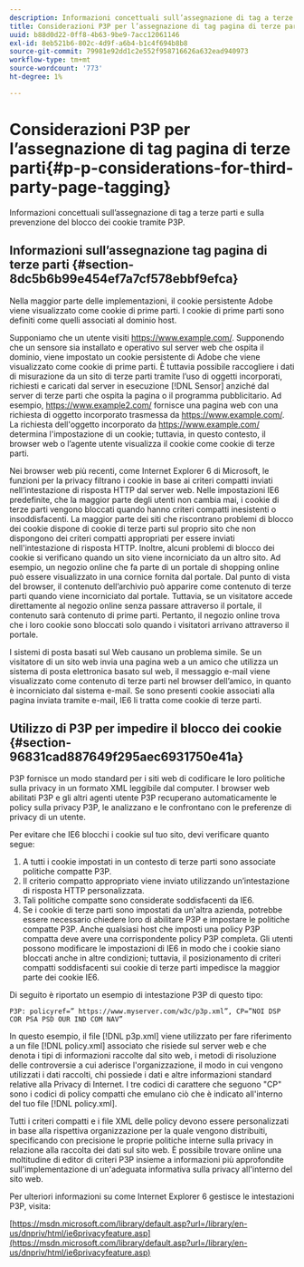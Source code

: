 ```yaml
---
description: Informazioni concettuali sull’assegnazione di tag a terze parti e sulla prevenzione del blocco dei cookie tramite P3P.
title: Considerazioni P3P per l’assegnazione di tag pagina di terze parti
uuid: b88d0d22-0ff8-4b63-9be9-7acc12061146
exl-id: 8eb521b6-802c-4d9f-a6b4-b1c4f694b8b8
source-git-commit: 79981e92dd1c2e552f958716626a632ead940973
workflow-type: tm+mt
source-wordcount: '773'
ht-degree: 1%

---
```


# Considerazioni P3P per l’assegnazione di tag pagina di terze parti{#p-p-considerations-for-third-party-page-tagging}

Informazioni concettuali sull’assegnazione di tag a terze parti e sulla prevenzione del blocco dei cookie tramite P3P.

## Informazioni sull’assegnazione tag pagina di terze parti {#section-8dc5b6b99e454ef7a7cf578ebbf9efca}

Nella maggior parte delle implementazioni, il cookie persistente Adobe viene visualizzato come cookie di prime parti. I cookie di prime parti sono definiti come quelli associati al dominio host.

Supponiamo che un utente visiti https://www.example.com/. Supponendo che un sensore sia installato e operativo sul server web che ospita il dominio, viene impostato un cookie persistente di Adobe che viene visualizzato come cookie di prime parti. È tuttavia possibile raccogliere i dati di misurazione da un sito di terze parti tramite l’uso di oggetti incorporati, richiesti e caricati dal server in esecuzione [!DNL Sensor] anziché dal server di terze parti che ospita la pagina o il programma pubblicitario. Ad esempio, https://www.example2.com/ fornisce una pagina web con una richiesta di oggetto incorporato trasmessa da https://www.example.com/. La richiesta dell&#39;oggetto incorporato da https://www.example.com/ determina l&#39;impostazione di un cookie; tuttavia, in questo contesto, il browser web o l’agente utente visualizza il cookie come cookie di terze parti.

Nei browser web più recenti, come Internet Explorer 6 di Microsoft, le funzioni per la privacy filtrano i cookie in base ai criteri compatti inviati nell’intestazione di risposta HTTP dal server web. Nelle impostazioni IE6 predefinite, che la maggior parte degli utenti non cambia mai, i cookie di terze parti vengono bloccati quando hanno criteri compatti inesistenti o insoddisfacenti. La maggior parte dei siti che riscontrano problemi di blocco dei cookie dispone di cookie di terze parti sul proprio sito che non dispongono dei criteri compatti appropriati per essere inviati nell&#39;intestazione di risposta HTTP. Inoltre, alcuni problemi di blocco dei cookie si verificano quando un sito viene incorniciato da un altro sito. Ad esempio, un negozio online che fa parte di un portale di shopping online può essere visualizzato in una cornice fornita dal portale. Dal punto di vista del browser, il contenuto dell’archivio può apparire come contenuto di terze parti quando viene incorniciato dal portale. Tuttavia, se un visitatore accede direttamente al negozio online senza passare attraverso il portale, il contenuto sarà contenuto di prime parti. Pertanto, il negozio online trova che i loro cookie sono bloccati solo quando i visitatori arrivano attraverso il portale.

I sistemi di posta basati sul Web causano un problema simile. Se un visitatore di un sito web invia una pagina web a un amico che utilizza un sistema di posta elettronica basato sul web, il messaggio e-mail viene visualizzato come contenuto di terze parti nel browser dell’amico, in quanto è incorniciato dal sistema e-mail. Se sono presenti cookie associati alla pagina inviata tramite e-mail, IE6 li tratta come cookie di terze parti.

## Utilizzo di P3P per impedire il blocco dei cookie {#section-96831cad887649f295aec6931750e41a}

P3P fornisce un modo standard per i siti web di codificare le loro politiche sulla privacy in un formato XML leggibile dal computer. I browser web abilitati P3P e gli altri agenti utente P3P recuperano automaticamente le policy sulla privacy P3P, le analizzano e le confrontano con le preferenze di privacy di un utente.

Per evitare che IE6 blocchi i cookie sul tuo sito, devi verificare quanto segue:

1. A tutti i cookie impostati in un contesto di terze parti sono associate politiche compatte P3P.
1. Il criterio compatto appropriato viene inviato utilizzando un’intestazione di risposta HTTP personalizzata.
1. Tali politiche compatte sono considerate soddisfacenti da IE6.
1. Se i cookie di terze parti sono impostati da un&#39;altra azienda, potrebbe essere necessario chiedere loro di abilitare P3P e impostare le politiche compatte P3P. Anche qualsiasi host che imposti una policy P3P compatta deve avere una corrispondente policy P3P completa. Gli utenti possono modificare le impostazioni di IE6 in modo che i cookie siano bloccati anche in altre condizioni; tuttavia, il posizionamento di criteri compatti soddisfacenti sui cookie di terze parti impedisce la maggior parte dei cookie IE6.

Di seguito è riportato un esempio di intestazione P3P di questo tipo:

```
P3P: policyref=” https://www.myserver.com/w3c/p3p.xml”, CP=”NOI DSP COR PSA PSD OUR IND COM NAV”
```

In questo esempio, il file [!DNL p3p.xml] viene utilizzato per fare riferimento a un file [!DNL policy.xml] associato che risiede sul server web e che denota i tipi di informazioni raccolte dal sito web, i metodi di risoluzione delle controversie a cui aderisce l&#39;organizzazione, il modo in cui vengono utilizzati i dati raccolti, chi possiede i dati e altre informazioni standard relative alla Privacy di Internet. I tre codici di carattere che seguono &quot;CP&quot; sono i codici di policy compatti che emulano ciò che è indicato all&#39;interno del tuo file [!DNL policy.xml].

Tutti i criteri compatti e i file XML delle policy devono essere personalizzati in base alla rispettiva organizzazione per la quale vengono distribuiti, specificando con precisione le proprie politiche interne sulla privacy in relazione alla raccolta dei dati sul sito web. È possibile trovare online una moltitudine di editor di criteri P3P insieme a informazioni più approfondite sull&#39;implementazione di un&#39;adeguata informativa sulla privacy all&#39;interno del sito web.

Per ulteriori informazioni su come Internet Explorer 6 gestisce le intestazioni P3P, visita:

[https://msdn.microsoft.com/library/default.asp?url=/library/en-us/dnpriv/html/ie6privacyfeature.asp](https://msdn.microsoft.com/library/default.asp?url=/library/en-us/dnpriv/html/ie6privacyfeature.asp)
